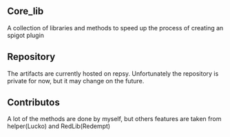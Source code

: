 ## Core_lib

A collection of libraries and methods to speed up the process of creating an spigot plugin

## Repository

The artifacts are currently hosted on repsy. Unfortunately the repository is private for now, but it may change on the future.

## Contributos

A lot of the methods are done by myself, but others features are taken from helper(Lucko) and RedLib(Redempt)
